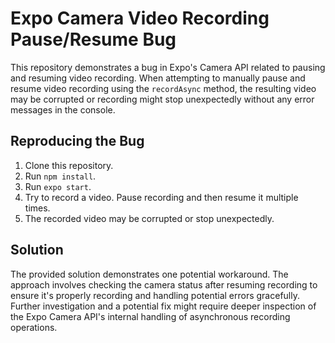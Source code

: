 # Expo Camera Video Recording Pause/Resume Bug

This repository demonstrates a bug in Expo's Camera API related to pausing and resuming video recording.  When attempting to manually pause and resume video recording using the `recordAsync` method, the resulting video may be corrupted or recording might stop unexpectedly without any error messages in the console.

## Reproducing the Bug

1. Clone this repository.
2. Run `npm install`.
3. Run `expo start`.
4. Try to record a video. Pause recording and then resume it multiple times. 
5. The recorded video may be corrupted or stop unexpectedly. 

## Solution

The provided solution demonstrates one potential workaround. The approach involves checking the camera status after resuming recording to ensure it's properly recording and handling potential errors gracefully. Further investigation and a potential fix might require deeper inspection of the Expo Camera API's internal handling of asynchronous recording operations.
